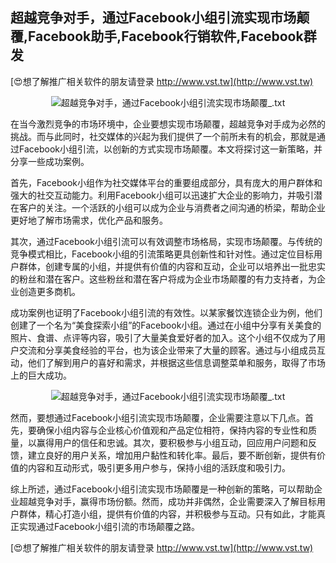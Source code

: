 ## **超越竞争对手，通过Facebook小组引流实现市场颠覆,Facebook助手,Facebook行销软件,Facebook群发**

[😍想了解推广相关软件的朋友请登录 http://www.vst.tw](http://www.vst.tw)

 <center><img src="https://vst.tw/MP4/tuiguang/png/5.png" alt="超越竞争对手，通过Facebook小组引流实现市场颠覆_.txt"></center>

在当今激烈竞争的市场环境中，企业要想实现市场颠覆，超越竞争对手成为必然的挑战。而与此同时，社交媒体的兴起为我们提供了一个前所未有的机会，那就是通过Facebook小组引流，以创新的方式实现市场颠覆。本文将探讨这一新策略，并分享一些成功案例。

首先，Facebook小组作为社交媒体平台的重要组成部分，具有庞大的用户群体和强大的社交互动能力。利用Facebook小组可以迅速扩大企业的影响力，并吸引潜在客户的关注。一个活跃的小组可以成为企业与消费者之间沟通的桥梁，帮助企业更好地了解市场需求，优化产品和服务。

其次，通过Facebook小组引流可以有效调整市场格局，实现市场颠覆。与传统的竞争模式相比，Facebook小组的引流策略更具创新性和针对性。通过定位目标用户群体，创建专属的小组，并提供有价值的内容和互动，企业可以培养出一批忠实的粉丝和潜在客户。这些粉丝和潜在客户将成为企业市场颠覆的有力支持者，为企业创造更多商机。

成功案例也证明了Facebook小组引流的有效性。以某家餐饮连锁企业为例，他们创建了一个名为“美食探索小组”的Facebook小组。通过在小组中分享有关美食的照片、食谱、点评等内容，吸引了大量美食爱好者的加入。这个小组不仅成为了用户交流和分享美食经验的平台，也为该企业带来了大量的顾客。通过与小组成员互动，他们了解到用户的喜好和需求，并根据这些信息调整菜单和服务，取得了市场上的巨大成功。

 <center><img src="https://vst.tw/MP4/tuiguang/png/4.png" alt="超越竞争对手，通过Facebook小组引流实现市场颠覆_.txt"></center>

然而，要想通过Facebook小组引流实现市场颠覆，企业需要注意以下几点。首先，要确保小组内容与企业核心价值观和产品定位相符，保持内容的专业性和质量，以赢得用户的信任和忠诚。其次，要积极参与小组互动，回应用户问题和反馈，建立良好的用户关系，增加用户黏性和转化率。最后，要不断创新，提供有价值的内容和互动形式，吸引更多用户参与，保持小组的活跃度和吸引力。

综上所述，通过Facebook小组引流实现市场颠覆是一种创新的策略，可以帮助企业超越竞争对手，赢得市场份额。然而，成功并非偶然，企业需要深入了解目标用户群体，精心打造小组，提供有价值的内容，并积极参与互动。只有如此，才能真正实现通过Facebook小组引流的市场颠覆之路。

[😍想了解推广相关软件的朋友请登录 http://www.vst.tw](http://www.vst.tw)



